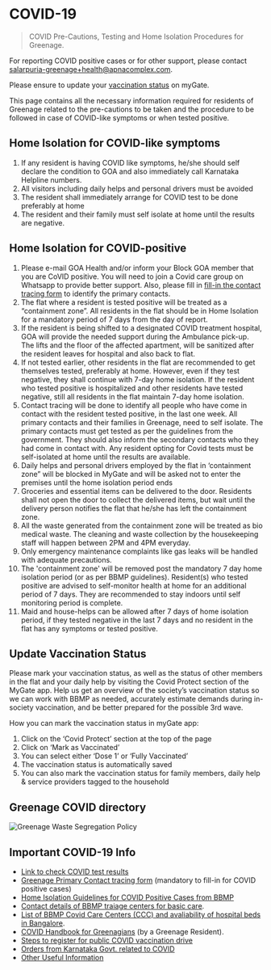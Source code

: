 # COVID-19

> COVID Pre-Cautions, Testing and Home Isolation Procedures for Greenage.

For reporting COVID positive cases or for other support, please contact salarpuria-greenage+health@apnacomplex.com.

Please ensure to update your <a href="#vaccination">vaccination status</a> on myGate.

This page contains all the necessary information required for residents of Greenage related to the pre-cautions to be taken and the procedure to be followed in case of COVID-like symptoms or when tested positive.

## Home Isolation for COVID-like symptoms

1. If any resident  is having COVID like symptoms, he/she should self declare the condition to GOA and also immediately call Karnataka Helpline numbers. 
2. All visitors including daily helps and personal drivers must be avoided
3. The resident shall immediately arrange for COVID test to be done preferably at home 
4. The resident and their family must self isolate at home until the results are negative.

## Home Isolation for COVID-positive

1. Please e-mail GOA Health and/or inform your Block GOA member that you are CoVID positive. You will need to join a  Covid care group on Whatsapp to provide better support. Also, please fill in <a href="https://bit.ly/Greenage-COVID-contact-tracing-form"> fill-in the contact tracing form</a>  to identify the primary contacts.
2. The flat where a resident is tested positive will be treated as a “containment zone”. All residents in the flat should be in Home Isolation for a mandatory period of 7 days from the day of report.  
3. If the resident is being shifted to a designated COVID treatment hospital, GOA will provide the needed support during the Ambulance pick-up. The lifts and the floor of the affected apartment, will be sanitized after the resident leaves for hospital and also back to flat. 
4. If not tested earlier, other residents in the flat are recommended to get themselves tested, preferably at home. However, even if they test negative, they shall continue with 7-day home isolation. If the resident who tested positive is hospitalized and other residents have tested negative, still all residents in the flat maintain 7-day home isolation. 
5. Contact tracing will be done to identify all people who have come in contact with the resident tested positive, in the last one week. All primary contacts and their families in Greenage, need to self isolate. The primary contacts must get tested as per the guidelines from the government. They should also inform the secondary contacts who they had come in contact with. Any resident opting for Covid tests must be self-isolated at home until the results are available.
6. Daily helps and personal drivers employed by the flat in ‘containment zone” will be blocked in MyGate and will be asked not to enter the premises until the home isolation period ends
7. Groceries and essential items can be delivered to the door. Residents shall not open the door to collect the delivered items, but wait until the delivery person notifies the flat that he/she has left the containment zone. 
8. All the waste generated from the containment zone will be treated as bio medical waste. The cleaning and waste collection by the housekeeping staff will happen between 2PM and 4PM everyday. 
9. Only emergency maintenance complaints like gas leaks will be handled with adequate precautions. 
10. The 'containment zone' will be removed post the mandatory 7 day home isolation period (or as per BBMP guidelines). Resident(s) who  tested positive are advised to self-monitor health at home for an additional period of 7 days. They are recommended to stay indoors until self monitoring period is complete. 
11. Maid and house-helps can be allowed after 7 days of home isolation period, if they tested negative in the last 7 days and no resident in the flat has any symptoms or tested positive.

## Update Vaccination Status

Please mark your vaccination status, as well as the status of other members in the flat and your daily help by visiting the Covid Protect section of the MyGate app. Help us get an overview of the society’s vaccination status so we can work with BBMP as needed, accurately estimate demands during in-society vaccination, and be better prepared for the possible 3rd wave.
 
How you can mark the vaccination status in myGate app:

1. Click on the ‘Covid Protect’ section at the top of the page
2. Click on ‘Mark as Vaccinated’
3. You can select either ‘Dose 1’ or ‘Fully Vaccinated’
4. The vaccination status is automatically saved
5. You can also mark the vaccination status for family members, daily help & service providers tagged to the household

## Greenage COVID directory

<p class="mb-5"><img class="shadow-lg" src="/assets/images/greenage-covid-directory.jpg" alt="Greenage Waste Segregation Policy" /></p>

## Important COVID-19 Info

- <a href="https://www.covidwar.karnataka.gov.in/service1">Link to check COVID test results</a>
- <a href="https://bit.ly/Greenage-COVID-contact-tracing-form">Greenage Primary Contact tracing form</a> (mandatory to fill-in for COVID positive cases)
- <a href="https://drive.google.com/file/d/1ob2_nb5ZHoEPMcJtzqU8FCqHJZTBc5gF/view?usp=sharing">Home Isolation Guidelines for COVID Positive Cases from BBMP</a>
- <a href="https://www.karnataka.com/govt/covid-19-triage-centers-in-bangalore/">Contact details of BBMP traiage centers for basic care</a>.
- <a href="https://covidhelplinebangalore.com/covid-19-beds-availability/">List of BBMP Covid Care Centers (CCC) and avaliability of hospital beds in Bangalore</a>.
- <a href="https://drive.google.com/file/d/1Kz4h38jbOXot4my3nqRcampDCqjoKue2/view?usp=sharing">COVID Handbook for Greenagians</a> (by a Greenage Resident).
- <a href="https://drive.google.com/drive/u/0/folders/1Y8zl6npkY18wa1SY5yY-3iZg_5y49n14">Steps to register for public COVID vaccination drive</a> 
- <a href="https://covid19.karnataka.gov.in/new-page/Government%20Orders/en">Orders from Karnataka Govt. related to COVID</a>
- <a href="https://drive.google.com/drive/u/0/folders/1qs7xTOzLIgwTtUf4bVYy3N0MptXZvMGh">Other Useful Information</a>